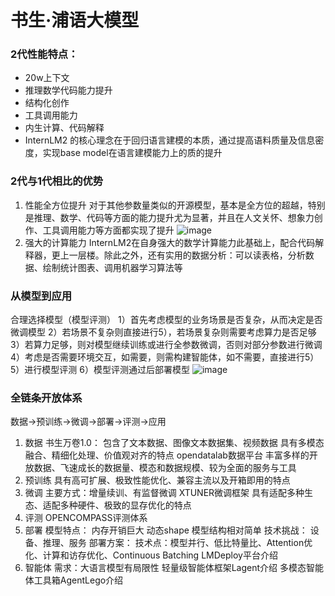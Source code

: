 # 书生·浦语大模型

### 2代性能特点：
* 20w上下文
* 推理数学代码能力提升
* 结构化创作
* 工具调用能力
* 内生计算、代码解释
* InternLM2 的核心理念在于回归语言建模的本质，通过提高语料质量及信息密度，实现base model在语言建模能力上的质的提升

### 2代与1代相比的优势
1. 性能全方位提升
   对于其他参数量类似的开源模型，基本是全方位的超越，特别是推理、数学、代码等方面的能力提升尤为显著，并且在人文关怀、想象力创作、工具调用能力等方面都实现了提升
   ![image](https://github.com/ZiyingHuang/InternLM/assets/140309330/144243f8-6ca0-4603-bc56-92f52a4adf03)
2. 强大的计算能力
   InternLM2在自身强大的数学计算能力此基础上，配合代码解释器，更上一层楼。除此之外，还有实用的数据分析：可以读表格，分析数据、绘制统计图表、调用机器学习算法等

### 从模型到应用
合理选择模型（模型评测）
1）首先考虑模型的业务场景是否复杂，从而决定是否微调模型
2）若场景不复杂则直接进行5），若场景复杂则需要考虑算力是否足够
3）若算力足够，则对模型继续训练或进行全参数微调，否则对部分参数进行微调
4）考虑是否需要环境交互，如需要，则需构建智能体，如不需要，直接进行5） 
5）进行模型评测 
6）模型评测通过后部署模型
![image](https://github.com/ZiyingHuang/InternLM/assets/140309330/c03b8fa6-382f-48c3-9da8-54ccd413aba1)

### 全链条开放体系
数据->预训练->微调->部署->评测->应用
1. 数据
书生万卷1.0：
包含了文本数据、图像文本数据集、视频数据
具有多模态融合、精细化处理、价值观对齐的特点
opendatalab数据平台
丰富多样的开放数据、飞速成长的数据量、模态和数据规模、较为全面的服务与工具
2. 预训练
具有高可扩展、极致性能优化、兼容主流以及开箱即用的特点
3. 微调
主要方式：增量续训、有监督微调
XTUNER微调框架
具有适配多种生态、适配多种硬件、极致的显存优化的特点
4. 评测
OPENCOMPASS评测体系
5. 部署
模型特点：
内存开销巨大
动态shape
模型结构相对简单
技术挑战：
设备、推理、服务
部署方案： 技术点：模型并行、低比特量比、Attention优化、计算和访存优化、Continuous Batching
LMDeploy平台介绍
6. 智能体
需求：大语言模型有局限性
轻量级智能体框架Lagent介绍
多模态智能体工具箱AgentLego介绍
